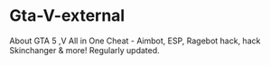# Gta-V-external
About GTA 5 ,V All in One Cheat - Aimbot, ESP, Ragebot hack, hack Skinchanger &amp; more! Regularly updated.
